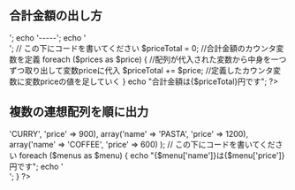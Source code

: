 ## 合計金額の出し方

<?php
$prices = array(1000, 650, 750, 800);
echo '$pricesの値: ';
foreach ($prices as $price) {
  echo $price.' ';
}
echo '<br>';
echo '-----';
echo '<br>';

// この下にコードを書いてください
$priceTotal = 0; //合計金額のカウンタ変数を定義
foreach ($prices as $price) {  //配列が代入された変数から中身を一つずつ取り出して変数priceに代入
  $priceTotal += $price;  //定義したカウンタ変数に変数priceの値を足していく
}
echo "合計金額は{$priceTotal}円です";
?>

## 複数の連想配列を順に出力

<?php
$menus = array(
  array('name' => 'CURRY', 'price' => 900),
  array('name' => 'PASTA', 'price' => 1200),
  array('name' => 'COFFEE', 'price' => 600)
);

// この下にコードを書いてください
foreach ($menus as $menu) {
  echo "{$menu['name']}は{$menu['price']}円です";
  echo '<br>';
}

?>